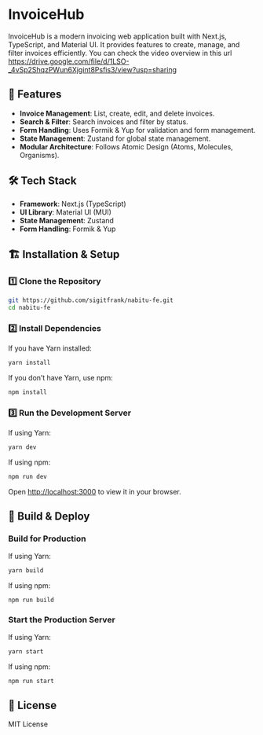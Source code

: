 # InvoiceHub

InvoiceHub is a modern invoicing web application built with Next.js, TypeScript, and Material UI. It provides features to create, manage, and filter invoices efficiently. You can check the video overview in this url https://drive.google.com/file/d/1LSO-_4vSp2ShqzPWun6Xjgint8Psfis3/view?usp=sharing

## 🚀 Features

- **Invoice Management**: List, create, edit, and delete invoices.
- **Search & Filter**: Search invoices and filter by status.
- **Form Handling**: Uses Formik & Yup for validation and form management.
- **State Management**: Zustand for global state management.
- **Modular Architecture**: Follows Atomic Design (Atoms, Molecules, Organisms).

## 🛠 Tech Stack

- **Framework**: Next.js (TypeScript)
- **UI Library**: Material UI (MUI)
- **State Management**: Zustand
- **Form Handling**: Formik & Yup

## 🏗 Installation & Setup

### 1️⃣ Clone the Repository

```sh
git https://github.com/sigitfrank/nabitu-fe.git
cd nabitu-fe
```

### 2️⃣ Install Dependencies

If you have Yarn installed:

```sh
yarn install
```

If you don’t have Yarn, use npm:

```sh
npm install
```

### 3️⃣ Run the Development Server

If using Yarn:

```sh
yarn dev
```

If using npm:

```sh
npm run dev
```

Open [http://localhost:3000](http://localhost:3000) to view it in your browser.

## 🔧 Build & Deploy

### Build for Production

If using Yarn:

```sh
yarn build
```

If using npm:

```sh
npm run build
```

### Start the Production Server

If using Yarn:

```sh
yarn start
```

If using npm:

```sh
npm run start
```

## 📜 License

MIT License
